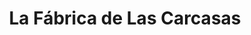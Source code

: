 ---
title: "La Fábrica de Las Carcasas"
url: /madrid/la-fabrica-de-las-carcasas/
shop: Allgemein
---